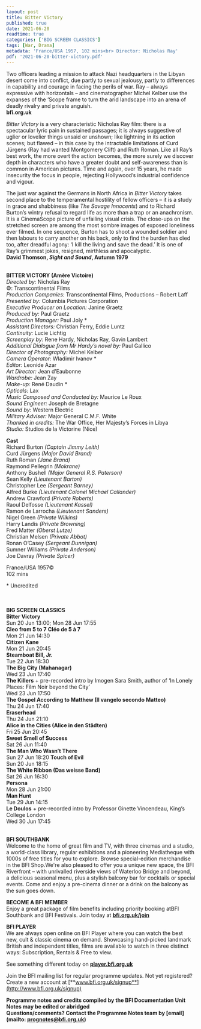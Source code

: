 ```yaml
---
layout: post
title: Bitter Victory
published: true
date: 2021-06-20
readtime: true
categories: ['BIG SCREEN CLASSICS']
tags: [War, Drama]
metadata: 'France/USA 1957, 102 mins<br> Director: Nicholas Ray'
pdf: '2021-06-20-bitter-victory.pdf'
---
```


Two officers leading a mission to attack Nazi headquarters in the Libyan desert come into conflict, due partly to sexual jealousy, partly to differences in capability and courage in facing the perils of war. Ray – always expressive with horizontals – and cinematographer Michel Kelber use the expanses of the ’Scope frame to turn the arid landscape into an arena of deadly rivalry and private anguish.<br>
**bfi.org.uk**

_Bitter Victory_ is a very characteristic Nicholas Ray film: there is a spectacular lyric pain in sustained passages; it is always suggestive of uglier or lovelier things unsaid or unshown; like lightning in its action scenes; but flawed – in this case by the intractable limitations of Curd Jürgens (Ray had wanted Montgomery Clift) and Ruth Roman. Like all Ray’s best work, the more overt the action becomes, the more surely we discover depth in characters who have a greater doubt and self-awareness than is common in American pictures. Time and again, over 15 years, he made insecurity the focus in people, rejecting Hollywood’s industrial confidence and vigour.

The just war against the Germans in North Africa in _Bitter Victory_ takes second place to the temperamental hostility of fellow officers – it is a study in grace and shabbiness (like _The Savage Innocents_) and to Richard Burton’s wintry refusal to regard life as more than a trap or an anachronism. It is a CinemaScope picture of unfailing visual crisis. The close-ups on the stretched screen are among the most sombre images of exposed loneliness ever filmed. In one sequence, Burton has to shoot a wounded soldier and then labours to carry another on his back, only to find the burden has died too, after dreadful agony: ‘I kill the living and save the dead.’ It is one of Ray’s grimmest jokes, resigned, mirthless and apocalyptic.<br>
**David Thomson, _Sight and Sound_, Autumn 1979**<br>
<br>

**BITTER VICTORY  (Amère Victoire)**<br>
_Directed by:_ Nicholas Ray<br>
©: Transcontinental Films<br>
_Production Companies:_ Transcontinental Films, Productions – Robert Laff<br>
_Presented by:_ Columbia Pictures Corporation<br>
_Executive Producer on Location:_ Janine Graetz<br>
_Produced by:_ Paul Graetz<br>
_Production Manager:_ Paul Joly *<br>
_Assistant Directors:_ Christian Ferry, Eddie Luntz<br>
_Continuity:_ Lucie Lichtig<br>
_Screenplay by:_ Rene Hardy, Nicholas Ray, Gavin Lambert<br>
_Additional Dialogue from Mr Hardy’s novel_ _by:_ Paul Gallico<br>
_Director of Photography:_ Michel Kelber<br>
_Camera Operator:_ Wladimir Ivanov *<br>
_Editor:_ Leonide Azar<br>
_Art Director:_ Jean d’Eaubonne<br>
_Wardrobe:_ Jean Zay<br>
_Make-up:_ René Daudin *<br>
_Opticals:_ Lax<br>
_Music Composed and Conducted by:_ Maurice Le Roux<br>
_Sound Engineer:_ Joseph de Bretagne<br>
_Sound by:_ Western Electric<br>
_Military Adviser:_ Major General C.M.F. White<br>
_Thanked in credits:_ The War Office, Her Majesty’s Forces in Libya<br>
_Studio:_ Studios de la Victorine (Nice)<br>

**Cast**<br>
Richard Burton _(Captain Jimmy Leith)_<br>
Curd Jürgens _(Major David Brand)_<br>
Ruth Roman _(Jane Brand)_<br>
Raymond Pellegrin _(Mokrane)_<br>
Anthony Bushell _(Major General R.S. Paterson)_<br>
Sean Kelly _(Lieutenant Barton)_<br>
Christopher Lee _(Sergeant Barney)_<br>
Alfred Burke _(Lieutenant Colonel Michael Callander)_<br>
Andrew Crawford _(Private Roberts)_<br>
Raoul Delfosse _(Lieutenant Kassel)_<br>
Ramon de Larrocha _(Lieutenant Sanders)_<br>
Nigel Green _(Private Wilkins)_<br>
Harry Landis _(Private Browning)_<br>
Fred Matter _(Oberst Lutze)_<br>
Christian Melsen _(Private Abbot)_<br>
Ronan O’Casey _(Sergeant Dunnigan)_<br>
Sumner Williams _(Private Anderson)_<br>
Joe Davray _(Private Spicer)_<br>

France/USA 1957©<br>
102 mins<br>

\* Uncredited<br>
<br><br>

**BIG SCREEN CLASSICS**<br>
**Bitter Victory**<br>
Sun 20 Jun 13:00; Mon 28 Jun 17:55<br>
**Cleo from 5 to 7** **Cléo de 5 à 7**<br>
Mon 21 Jun 14:30<br>
**Citizen Kane**<br>
Mon 21 Jun 20:45<br>
**Steamboat Bill, Jr.**<br>
Tue 22 Jun 18:30<br>
**The Big City (Mahanagar)**<br>
Wed 23 Jun 17:40<br>
**The Killers** + pre-recorded intro by Imogen Sara Smith, author of ‘In Lonely Places: Film Noir beyond the City’<br>
Wed 23 Jun 17:50<br>
**The Gospel According to Matthew (Il vangelo secondo Matteo)**<br> 
Thu 24 Jun 17:40<br>
**Eraserhead**<br>
Thu 24 Jun 21:10<br>
**Alice in the Cities (Alice in den Städten)**<br>
Fri 25 Jun 20:45<br>
**Sweet Smell of Success**<br>
Sat 26 Jun 11:40<br>
**The Man Who Wasn’t There**<br>
Sun 27 Jun 18:20
**Touch of Evil**<br>
Sun 20 Jun 18:15<br>
**The White Ribbon (Das weisse Band)**<br>
Sat 26 Jun 16:30<br>
**Persona**<br>
Mon 28 Jun 21:00<br>
**Man Hunt**<br>
Tue 29 Jun 14:15<br>
**Le Doulos** + pre-recorded intro by Professor Ginette Vincendeau, King’s College London<br>
Wed 30 Jun 17:45<br>
<br>

**BFI SOUTHBANK**  
Welcome to the home of great film and TV, with three cinemas and a studio, a world-class library, regular exhibitions and a pioneering Mediatheque with 1000s of free titles for you to explore. Browse special-edition merchandise in the BFI Shop.We&#39;re also pleased to offer you a unique new space, the BFI Riverfront – with unrivalled riverside views of Waterloo Bridge and beyond, a delicious seasonal menu, plus a stylish balcony bar for cocktails or special events. Come and enjoy a pre-cinema dinner or a drink on the balcony as the sun goes down.  

**BECOME A BFI MEMBER**  
Enjoy a great package of film benefits including priority booking atBFI Southbank and BFI Festivals. Join today at [**bfi.org.uk/join**](http://www.bfi.org.uk/join)  

**BFI PLAYER**  
 We are always open online on BFI Player where you can watch the best new, cult &amp; classic cinema on demand. Showcasing hand-picked landmark British and independent titles, films are available to watch in three distinct ways: Subscription, Rentals &amp; Free to view.  

See something different today on [**player.bfi.org.uk**](https://player.bfi.org.uk)  

Join the BFI mailing list for regular programme updates. Not yet registered? Create a new account at [**www.bfi.org.uk/signup**](http://www.bfi.org.uk/signup)

**Programme notes and credits compiled by the BFI Documentation Unit  
Notes may be edited or abridged  
Questions/comments? Contact the Programme Notes team by [email](mailto: prognotes@bfi.org.uk)**



